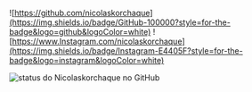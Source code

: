 ![https://github.com/nicolaskorchaque](https://img.shields.io/badge/GitHub-100000?style=for-the-badge&logo=github&logoColor=white)
![https://www.Instagram.com/nicolaskorchaque](https://img.shields.io/badge/Instagram-E4405F?style=for-the-badge&logo=instagram&logoColor=white)


![status do Nicolaskorchaque no GitHub ](https://github-readme-stats.vercel.app/api?username=nicolaskorchaque&show_icons=true&theme=transparent)
